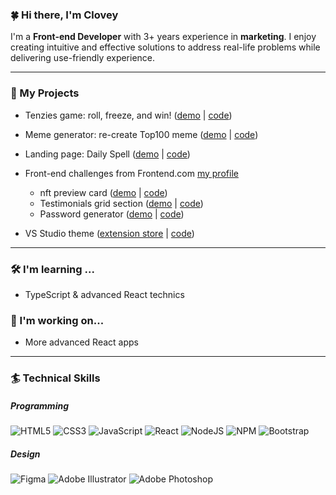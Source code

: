 ### 🍀  Hi there, I'm Clovey

I'm a **Front-end Developer** with 3+ years experience in **marketing**. I enjoy creating intuitive and effective solutions to address real-life problems while delivering use-friendly experience.  

---

### 🎨  My Projects
- Tenzies game: roll, freeze, and win! ([demo](https://steady-brigadeiros-c41128.netlify.app) | [code](https://github.com/HelmerR302/tenzies_game))

- Meme generator: re-create Top100 meme ([demo](https://lustrous-kleicha-76cc6a.netlify.app/) | [code](https://github.com/HelmerR302/Meme_Generator))

- Landing page: Daily Spell ([demo](https://helmerr302.github.io/Homepage_Daily-Spell/) | [code](https://github.com/HelmerR302/Homepage_Daily-Spell))

- Front-end challenges from Frontend.com [my profile](https://www.frontendmentor.io/profile/Helmer135)
    - nft preview card ([demo](https://helmerr302.github.io/01_nft-preview-card-component/) | [code](https://github.com/HelmerR302/01_nft-preview-card-component))
    - Testimonials grid section ([demo](https://helmerr302.github.io/02_testimonials-grid-section/) | [code](https://github.com/HelmerR302/02_testimonials-grid-section))
    - Password generator ([demo](https://helmerr302.github.io/03_Password-generator/) | [code](https://github.com/HelmerR302/03_Password-generator))

- VS Studio theme ([extension store](https://marketplace.visualstudio.com/items?itemName=Helmerz.50-theme) | [code](https://github.com/HelmerR302/50-theme))  

---

### 🛠  I'm learning ...
- TypeScript & advanced React technics

### 📔  I'm working on...
- More advanced React apps 

---

### 🏄 Technical Skills
##### Programming
![HTML5](https://img.shields.io/badge/html5-%23E34F26.svg?style=for-the-badge&logo=html5&logoColor=white)
![CSS3](https://img.shields.io/badge/css3-%231572B6.svg?style=for-the-badge&logo=css3&logoColor=white)
![JavaScript](https://img.shields.io/badge/javascript-%23323330.svg?style=for-the-badge&logo=javascript&logoColor=%23F7DF1E)
![React](https://img.shields.io/badge/react-%2320232a.svg?style=for-the-badge&logo=react&logoColor=%2361DAFB)
![NodeJS](https://img.shields.io/badge/node.js-6DA55F?style=for-the-badge&logo=node.js&logoColor=white)
![NPM](https://img.shields.io/badge/NPM-%23CB3837.svg?style=for-the-badge&logo=npm&logoColor=white)
![Bootstrap](https://img.shields.io/badge/bootstrap-%23563D7C.svg?style=for-the-badge&logo=bootstrap&logoColor=white)  

##### Design 
![Figma](https://img.shields.io/badge/figma-%23F24E1E.svg?style=for-the-badge&logo=figma&logoColor=white)
![Adobe Illustrator](https://img.shields.io/badge/adobe%20illustrator-%23FF9A00.svg?style=for-the-badge&logo=adobe%20illustrator&logoColor=white)
![Adobe Photoshop](https://img.shields.io/badge/adobe%20photoshop-%2331A8FF.svg?style=for-the-badge&logo=adobe%20photoshop&logoColor=white)  



